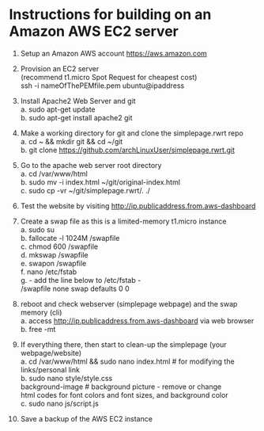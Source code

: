 # Instructions for building on an Amazon AWS EC2 server

1. Setup an Amazon AWS account  https://aws.amazon.com

2. Provision an EC2 server   
(recommend t1.micro Spot Request for cheapest cost)  
ssh -i nameOfThePEMfile.pem ubuntu@ipaddress

3. Install Apache2 Web Server and git  
a. sudo apt-get update  
b. sudo apt-get install apache2 git

4. Make a working directory for git and clone the simplepage.rwrt repo  
a. cd ~ && mkdir git && cd ~/git  
b. git clone https://github.com/archLinuxUser/simplepage.rwrt.git

5. Go to the apache web server root directory  
a. cd /var/www/html  
b. sudo mv -i index.html ~/git/original-index.html  
c. sudo cp -vr ~/git/simplepage.rwrt/. ./

6. Test the website by visiting http://ip.publicaddress.from.aws-dashboard

7. Create a swap file as this is a limited-memory t1.micro instance  
a. sudo su  
b. fallocate -l 1024M /swapfile  
c. chmod 600 /swapfile  
d. mkswap /swapfile  
e. swapon /swapfile  
f. nano /etc/fstab  
g. - add the line below to /etc/fstab -  
/swapfile       none    swap    defaults        0 0

8. reboot and check webserver (simplepage webpage) and the swap memory (cli)  
a. access http://ip.publicaddress.from.aws-dashboard via web browser  
b. free -mt

10. If everything there, then start to clean-up the simplepage (your webpage/website)  
a. cd /var/www/html && sudo nano index.html   # for modifying the links/personal link  
b. sudo nano style/style.css  
background-image			# background picture - remove or change  
html codes for font colors and font sizes, and background color  
c. sudo nano js/script.js

11. Save a backup of the AWS EC2 instance
